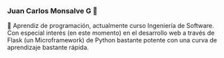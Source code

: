 ### Juan Carlos Monsalve G 👋 

🔭 Aprendiz de programación, actualmente curso Ingeniería de Software. Con especial interés (en este momento) en el desarrollo web a través de Flask (un Microframework) de Python bastante potente con una curva de aprendizaje bastante rápida.

<!--
**jcmonsalveg/jcmonsalveg** is a ✨ _special_ ✨ repository because its `README.md` (this file) appears on your GitHub profile.

Here are some ideas to get you started:


- 🌱 I’m currently learning ...
- 👯 I’m looking to collaborate on ...
- 🤔 I’m looking for help with ...
- 💬 Ask me about ...
- 📫 How to reach me: ...
- 😄 Pronouns: ...
- ⚡ Fun fact: ...
-->
